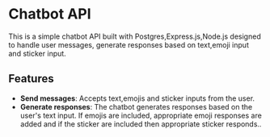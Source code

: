 # Chatbot API

This is a simple chatbot API built with Postgres,Express.js,Node.js designed to handle user messages, generate responses based on text,emoji input and sticker input.

## Features

- **Send messages**: Accepts text,emojis and sticker inputs from the user.
- **Generate responses**: The chatbot generates responses based on the user's text input. If emojis are included, appropriate emoji responses are added and if the sticker are included then appropriate sticker responds..


